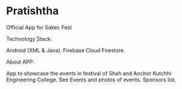 # Pratishtha
Official App for Sakec Fest

Technology Stack:

Android (XML & Java).
Firebase Cloud Firestore.

About APP:

App to showcase the events in festival of Shah and Anchor Kutchhi Engineering College.
See Events and photos of events.
Sponsors list.
